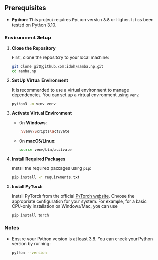 ## Prerequisites

-   **Python**: This project requires Python version 3.8 or higher. It has been tested on Python 3.10.

### Environment Setup

1. **Clone the Repository**

    First, clone the repository to your local machine:

    ```bash
    git clone git@github.com:idoh/mamba.np.git
    cd mamba.np
    ```

2. **Set Up Virtual Environment**

    It is recommended to use a virtual environment to manage dependencies. You can set up a virtual environment using `venv`:

    ```bash
    python3 -m venv venv
    ```

3. **Activate Virtual Environment**

    - On **Windows**:
        ```bash
        .\venv\Scripts\activate
        ```
    - On **macOS/Linux**:
        ```bash
        source venv/bin/activate
        ```

4. **Install Required Packages**

    Install the required packages using `pip`:

    ```bash
    pip install -r requirements.txt
    ```

5. **Install PyTorch**

    Install PyTorch from the official [PyTorch website](https://pytorch.org/get-started/locally/). Choose the appropriate configuration for your system. For example, for a basic CPU-only installation on Windows/Mac, you can use:

    ```bash
    pip install torch
    ```

### Notes

-   Ensure your Python version is at least 3.8. You can check your Python version by running:
    ```bash
    python --version
    ```
